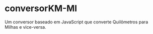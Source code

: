 # conversorKM-MI
 Um conversor baseado em JavaScript que converte Quilômetros para Milhas e vice-versa.
